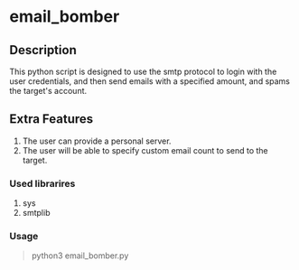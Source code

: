 # email_bomber

## Description
This python script is designed to use the smtp protocol to login with the user credentials, and then send emails with a specified amount, and spams the target's account.

## Extra Features
1. The user can provide a personal server. 
2. The user will be able to specify custom email count to send to the target.

### Used librarires
1. sys
2. smtplib

### Usage
> python3 email_bomber.py
